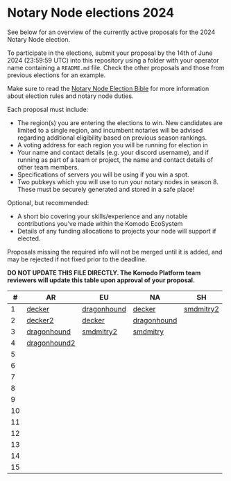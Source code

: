 # Notary Node elections 2024

See below for an overview of the currently active proposals for the 2024 Notary Node election.

To participate in the elections, submit your proposal by the 14th of June 2024 (23:59:59 UTC) into this repository using a folder with your operator name containing a `README.md` file. Check the other proposals and those from previous elections for an example.

Make sure to read the [Notary Node Election Bible](https://github.com/KomodoPlatform/dPoW/blob/dev/doc/bible.md) for more information about election rules and notary node duties.

Each proposal must include:
- The region(s) you are entering the elections to win. New candidates are limited to a single region, and incumbent notaries will be advised regarding additional eligibility based on previous season rankings.
- A voting address for each region you will be running for election in
- Your name and contact details (e.g. your discord username), and if running as part of a team or project, the name and contact details of other team members. 
- Specifications of servers you will be using if you win a spot.
- Two pubkeys which you will use to run your notary nodes in season 8. These must be securely generated and stored in a safe place!

Optional, but recommended:
- A short bio covering your skills/experience and any notable contributions you've made within the Komodo EcoSystem
- Details of any funding allocations to projects your node will support if elected.

Proposals missing the required info will not be merged until it is added, and may be rejected if not fixed prior to the deadline.

**DO NOT UPDATE THIS FILE DIRECTLY. The Komodo Platform team reviewers will update this table upon approval of your proposal.**

| #  | AR                                                                         |  EU                                                                       | NA                                                                        | SH                                                                   |
| -- | ---------------------------------------------------------------------------|---------------------------------------------------------------------------|---------------------------------------------------------------------------| ---------------------------------------------------------------------|
| 1  | [decker](decker/README.md "RKrbBiMcmNDaBkYpSja4MbaKzizay6LisW")            | [dragonhound](dragonhound/README.md "RTj2SYWR7AM5fGN1RHSatpnmHSwyNsvz1p") | [decker](decker/README.md "RWLtG5n97g5dJFvn9zhxU7QBvTmJ2BqKyw")           | [smdmitry2](smdmitry/README.md "RSMDSHtX6f26fsi9dPY4WdCoF9zJygYLoE") |
| 2  | [decker2](decker/README.md "RNNFGdQtFQUa4CEeEqxF524P9putjxtb7d")           | [decker](decker/README.md "RTNoubB1yEx6mG7eNzaZv6TQVUbowamKAv")           | [dragonhound](dragonhound/README.md "RKpigLeT5rgXy31yubpgWcJ91i1TZbZg5h") |                                                                |
| 3  | [dragonhound](dragonhound/README.md "RT3PBi6wBLvUySxtykehejsVTLKgCEwbzu")  | [smdmitry2](smdmitry/README.md "RSMDNNEUvCRii6ebwJJRt2D1zucW4Sf5M9")      | [smdmitry](smdmitry/README.md "RSMDNAqCKFZKyVAbr1Bm3qh3mcB13E6rzU")       |                                                                      |
| 4  | [dragonhound2](dragonhound/README.md "RNFXanBgn2pYmiQo1eyJCQQEgDLFPhMKA7") |                                                                           |                                                                           |                                                                      |
| 5  |                                                                            |                                                                           |                                                                           |                                                                      |
| 6  |                                                                            |                                                                           |                                                                           |                                                                      |
| 7  |                                                                            |                                                                           |                                                                           |                                                                      |
| 8  |                                                                            |                                                                           |                                                                           |                                                                      |
| 9  |                                                                            |                                                                           |                                                                           |                                                                      |
| 10 |                                                                            |                                                                           |                                                                           |                                                                      |
| 11 |                                                                            |                                                                           |                                                                           |                                                                      |
| 12 |                                                                            |                                                                           |                                                                           |                                                                      |
| 13 |                                                                            |                                                                           |                                                                           |                                                                      |
| 14 |                                                                            |                                                                           |                                                                           |                                                                      |
| 15 |                                                                            |                                                                           |                                                                           |                                                                      |

